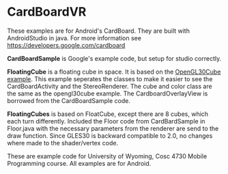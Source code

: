 # CardBoardVR
These examples are for Android's CardBoard.  They are built with AndroidStudio in java. For more information see https://developers.google.com/cardboard<BR>

<b>CardBoardSample</b> is Google's example code, but setup for studio correctly.<BR>

<b>FloatingCube</b> is a floating cube in space.  It is based on the <a href="https://github.com/JimSeker/opengl/tree/master/OpenGL30Cube">OpenGL30Cube example</a>.  This example seperates the classes to make it easier to see the CardBoardActivity and the StereoRenderer.  The cube and color class are the same as the opengl30cube example.  The CardboardOverlayView is borrowed from the CardBoardSample code.<BR>

<b>FloatingCubes</b> is based on FloatCube, except there are 8 cubes, which each turn differently.  Included the Floor code from CardBardSample in Floor.java with the necessary parameters from the renderer are send to the draw function.  Since GLES30 is backward compatible to 2.0, no changes where made to the shader/vertex code.

These are example code for University of Wyoming, Cosc 4730 Mobile Programming course.  All examples are for Android.
